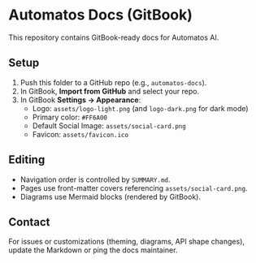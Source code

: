 # Automatos Docs (GitBook)

This repository contains GitBook-ready docs for Automatos AI.

## Setup
1) Push this folder to a GitHub repo (e.g., `automatos-docs`).
2) In GitBook, **Import from GitHub** and select your repo.
3) In GitBook **Settings → Appearance**:
   - Logo: `assets/logo-light.png` (and `logo-dark.png` for dark mode)
   - Primary color: `#FF6A00`
   - Default Social Image: `assets/social-card.png`
   - Favicon: `assets/favicon.ico`

## Editing
- Navigation order is controlled by `SUMMARY.md`.
- Pages use front-matter covers referencing `assets/social-card.png`.
- Diagrams use Mermaid blocks (rendered by GitBook).

## Contact
For issues or customizations (theming, diagrams, API shape changes), update the Markdown or ping the docs maintainer.
